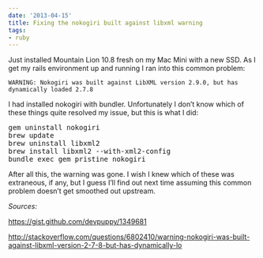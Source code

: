 ```yaml
---
date: '2013-04-15'
title: Fixing the nokogiri built against libxml warning
tags:
- ruby
---
```

<p>Just installed Mountain Lion 10.8 fresh on my Mac Mini with a new SSD. As I get my rails environment up and running I ran into this common problem:</p>

<p><code>WARNING: Nokogiri was built against LibXML version 2.9.0, but has dynamically loaded 2.7.8</code></p>

<p>I had installed nokogiri with bundler. Unfortunately I don&#8217;t know which of these things quite resolved my issue, but this is what I did:</p>

<pre>
gem uninstall nokogiri
brew update
brew uninstall libxml2
brew install libxml2 --with-xml2-config
bundle exec gem pristine nokogiri
</pre>

<p>After all this, the warning was gone. I wish I knew which of these was extraneous, if any, but I guess I&#8217;ll find out next time assuming this common problem doesn&#8217;t get smoothed out upstream.</p>

<p><em>Sources:</em></p>

<p><a href="https://gist.github.com/devpuppy/1349681">https://gist.github.com/devpuppy/1349681</a></p>

<p><a href="http://stackoverflow.com/questions/6802410/warning-nokogiri-was-built-against-libxml-version-2-7-8-but-has-dynamically-lo">http://stackoverflow.com/questions/6802410/warning-nokogiri-was-built-against-libxml-version-2-7-8-but-has-dynamically-lo</a></p>
